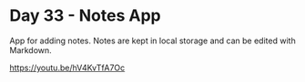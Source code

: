 # Day 33 - Notes App

App for adding notes. Notes are kept in local storage and can be edited with Markdown.

https://youtu.be/hV4KvTfA7Oc
